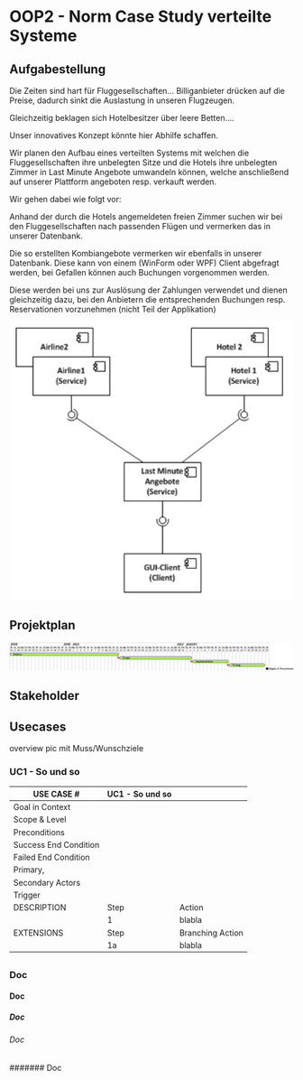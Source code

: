 # OOP2 - Norm Case Study verteilte Systeme
## Aufgabestellung

Die Zeiten sind hart für Fluggesellschaften… Billiganbieter drücken auf die Preise, dadurch sinkt die
Auslastung in unseren Flugzeugen.

Gleichzeitig beklagen sich Hotelbesitzer über leere Betten....

Unser innovatives Konzept könnte hier Abhilfe schaffen.

Wir planen den Aufbau eines verteilten Systems mit welchen die Fluggesellschaften ihre unbelegten
Sitze und die Hotels ihre unbelegten Zimmer in Last Minute Angebote umwandeln können, welche
anschließend auf unserer Plattform angeboten resp. verkauft werden.

Wir gehen dabei wie folgt vor:

Anhand der durch die Hotels angemeldeten freien Zimmer suchen wir bei den Fluggesellschaften
nach passenden Flügen und vermerken das in unserer Datenbank.

Die so erstellten Kombiangebote vermerken wir ebenfalls in unserer Datenbank.
Diese kann von einem (WinForm oder WPF) Client abgefragt werden, bei Gefallen können auch
Buchungen vorgenommen werden.

Diese werden bei uns zur Auslösung der Zahlungen verwendet und dienen gleichzeitig dazu, bei den
Anbietern die entsprechenden Buchungen resp. Reservationen vorzunehmen (nicht Teil der
Applikation)

![Aufgabestellung](pics/aufgabestellung.png)

## Projektplan

![gannt](pics/gantt.png)

## Stakeholder
## Usecases
overview pic mit Muss/Wunschziele
### UC1 - So und so

| USE CASE # | UC1 - So und so ||
| --- | --- | --- |
|Goal in Context|
|Scope & Level|
|Preconditions|
|Success End Condition|
|Failed End Condition|
|Primary, 
Secondary Actors|
|Trigger|
|DESCRIPTION|Step|Action|
| |1|blabla|
|EXTENSIONS|Step| Branching Action|
| |1a|blabla|
## 
### Doc
#### Doc
##### Doc
###### Doc
####### Doc